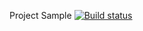 Project Sample [![Build status](https://ci.appveyor.com/api/projects/status/utt5vqf0b7vosgjj?svg=true)](https://ci.appveyor.com/project/yulivanova/testmode)